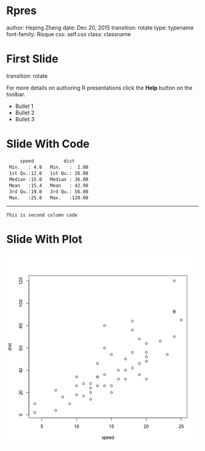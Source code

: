 Rpres
========================================================
author: Heping Zheng
date: Dec 20, 2015
transition: rotate
type: typename
font-family: Risque
css: self.css
class: classname



First Slide
========================================================
transition: rotate

For more details on authoring R presentations click the
**Help** button on the toolbar.

- Bullet 1
- Bullet 2
- Bullet 3

Slide With Code
========================================================


```
     speed           dist       
 Min.   : 4.0   Min.   :  2.00  
 1st Qu.:12.0   1st Qu.: 26.00  
 Median :15.0   Median : 36.00  
 Mean   :15.4   Mean   : 42.98  
 3rd Qu.:19.0   3rd Qu.: 56.00  
 Max.   :25.0   Max.   :120.00  
```

***

```
This is second column code
```

Slide With Plot
========================================================

![plot of chunk unnamed-chunk-2](Rpres-figure/unnamed-chunk-2-1.png) 
